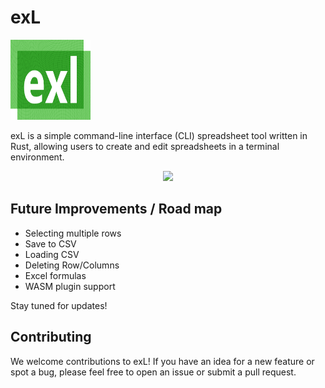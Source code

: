 # exL
<p align="left">
  <img width="128" height="128" src="https://raw.githubusercontent.com/rmrz-daniel/exl/main/demo/Logo.png">
</p>
exL is a simple command-line interface (CLI) spreadsheet tool written in Rust, allowing users to create and edit spreadsheets in a terminal environment.

<p align="center">
  <img src="https://github.com/rmrz-daniel/exl/blob/main/demo/exl.gif">
</p>

## Future Improvements / Road map

- Selecting multiple rows
- Save to CSV
- Loading CSV
- Deleting Row/Columns
- Excel formulas
- WASM plugin support

Stay tuned for updates!

## Contributing

We welcome contributions to exL! If you have an idea for a new feature or spot a bug, please feel free to open an issue or submit a pull request.
